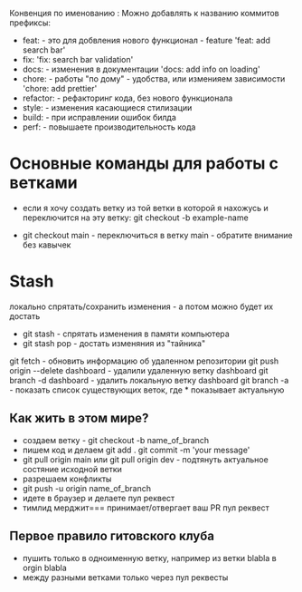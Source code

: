 Конвенция по именованию :
Можно добавлять к названию коммитов префиксы:

- feat: - это для добвления нового функционал - feature
  'feat: add search bar'
- fix:
  'fix: search bar validation'
- docs: - изменения в документации
  'docs: add info on loading'
- chore: - работы "по дому" - удобства, или изменияем зависимости
  'chore: add prettier'
- refactor: - рефакторинг кода, без нового функционала
- style: - изменения касающиеся стилизации
- build: - при исправлении ошибок билда
- perf: - повышаете производительность кода

# Основные команды для работы с ветками

- если я хочу создать ветку из той ветки в которой я нахожусь
  и переключится на эту ветку: git checkout -b example-name

- git checkout main - переключиться в ветку main - обратите внимание без кавычек

# Stash

локально спрятать/сохранить изменения - а потом можно будет их достать

- git stash - спрятать изменения в памяти компьютера
- git stash pop - достать изменяния из "тайника"

git fetch - обновить информацию об удаленном репозитории
git push origin --delete dashboard - удалили удаленную ветку dashboard
git branch -d dashboard - удалить локальную ветку dashboard
git branch -a - показать список существующих веток, где \* показывает актуальную

## Как жить в этом мире?

- создаем ветку - git checkout -b name_of_branch
- пишем код и делаем
  git add .
  git commit -m 'your message'
- git pull origin main или git pull origin dev - подтянуть актуальное состяние исходной ветки
- разрешаем конфликты
- git push -u origin name_of_branch
- идете в браузер и делаете пул реквест
- тимлид мерджит=== принимает/отвергает ваш PR пул реквест

## Первое правило гитовского клуба

- пушить только в одноименную ветку, например из ветки blabla в orgin blabla
- между разными ветками только через пул реквесты

